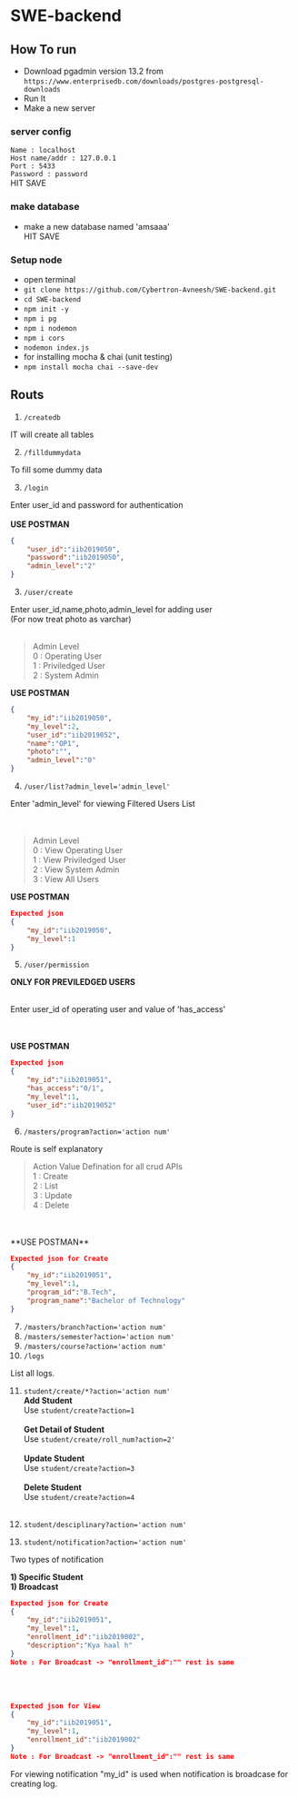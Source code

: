 # SWE-backend

## How To run
* Download pgadmin version 13.2 from `https://www.enterprisedb.com/downloads/postgres-postgresql-downloads`<br>
* Run It
* Make a new server<br>
### server config
`Name : localhost`<br> 
`Host name/addr : 127.0.0.1`<br> 
`Port : 5433`<br> 
`Password : password`<br> 
HIT SAVE

### make database

* make a new database named 'amsaaa'<br>
HIT SAVE

### Setup node

* open terminal
* `git clone https://github.com/Cybertron-Avneesh/SWE-backend.git`
* `cd SWE-backend`
* `npm init -y`
* `npm i pg`
* `npm i nodemon`
* `npm i cors`
* `nodemon index.js`
* for installing mocha & chai (unit testing)
* `npm install mocha chai --save-dev`
## Routs

1. `/createdb`

IT will create all tables

2. `/filldummydata`

To fill some dummy data

3. `/login`

Enter user_id and password for authentication
<br><br>
**USE POSTMAN**<br>
```json
{
    "user_id":"iib2019050",
    "password":"iib2019050",
    "admin_level":"2"
}
```
3. `/user/create`

Enter user_id,name,photo,admin_level for adding user<br>
(For now treat photo as varchar)
<br><br>
>Admin Level<br>
>0 : Operating User<br>
>1 : Priviledged User<br>
>2 : System Admin<br>

**USE POSTMAN**<br>
```json
{
    "my_id":"iib2019050",
    "my_level":2,
    "user_id":"iib2019052",
    "name":"OP1",
    "photo":"",
    "admin_level":"0"
}
```

4. `/user/list?admin_level='admin_level'`

Enter 'admin_level' for viewing Filtered Users List<br>
<br><br>
>Admin Level<br>
>0 : View Operating User<br>
>1 : View Priviledged User<br>
>2 : View System Admin<br>
>3 : View All Users<br>

**USE POSTMAN**<br>
```json
Expected json
{
    "my_id":"iib2019050",
    "my_level":1
}
```
5. `/user/permission`

**ONLY FOR PREVILEDGED USERS**<br><br>

Enter user_id of operating user and value of 'has_access'<br>
<br><br>

**USE POSTMAN**<br>
```json
Expected json
{
    "my_id":"iib2019051",
    "has_access":"0/1",
    "my_level":1,
    "user_id":"iib2019052"
}
```

6. `/masters/program?action='action num'`

Route is self explanatory<br>

>Action Value Defination for all crud APIs<br>
>1 : Create<br>
>2 : List<br>
>3 : Update<br>
>4 : Delete
<br>
<br>
**USE POSTMAN**<br>

```json
Expected json for Create
{
    "my_id":"iib2019051",
    "my_level":1,
    "program_id":"B.Tech",
    "program_name":"Bachelor of Technology"
}
```

7. `/masters/branch?action='action num'`
8. `/masters/semester?action='action num'`
9. `/masters/course?action='action num'`
10. `/logs`

List all logs.<br>

11. `student/create/*?action='action num'`<br>
**Add Student** <br>
Use `student/create?action=1`<br><br>
**Get Detail of Student**<br>
Use `student/create/roll_num?action=2'`<br><br>
**Update Student**<br>
Use `student/create?action=3`<br><br>
**Delete Student**<br>
Use `student/create?action=4`<br><br>

12. `student/desciplinary?action='action num'`
13. `student/notification?action='action num'`

Two types of notification<br>

**1) Specific Student**<br>
**1) Broadcast**<br>

```json
Expected json for Create
{
    "my_id":"iib2019051",
    "my_level":1,
    "enrollment_id":"iib2019002",
    "description":"Kya haal h"
}
Note : For Broadcast -> "enrollment_id":"" rest is same
```
<br><br>

```json
Expected json for View
{
    "my_id":"iib2019051",
    "my_level":1,
    "enrollment_id":"iib2019002"
}
Note : For Broadcast -> "enrollment_id":"" rest is same
```
For viewing notification "my_id" is used when notification is broadcase for creating log.


